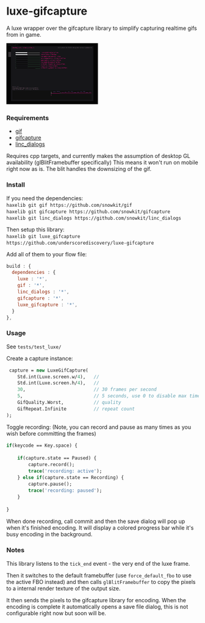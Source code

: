 # luxe-gifcapture
A luxe wrapper over the gifcapture library to simplify capturing realtime gifs from in game.

![](example.gif)

### Requirements

- [gif](https://github.com/snowkit/gif)
- [gifcapture](https://github.com/snowkit/gifcapture)
- [linc_dialogs](https://github.com/snowkit/linc_dialogs)

Requires cpp targets, and currently makes the assumption of desktop GL availability (glBlitFramebuffer specifically) This means it won't run on mobile right now as is. The blit handles the downsizing of the gif.

### Install

If you need the dependencies:   
`haxelib git gif https://github.com/snowkit/gif`   
`haxelib git gifcapture https://github.com/snowkit/gifcapture`   
`haxelib git linc_dialogs https://github.com/snowkit/linc_dialogs`   

Then setup this library:   
`haxelib git luxe_gifcapture https://github.com/underscorediscovery/luxe-gifcapture`

Add all of them to your flow file:

```js
build : {
  dependencies : {
    luxe : '*',
    gif : '*',
    linc_dialogs : '*',
    gifcapture : '*',
    luxe_gifcapture : '*',
  }
},
```

### Usage

See `tests/test_luxe/`

Create a capture instance:

```haxe
 capture = new LuxeGifCapture(
    Std.int(Luxe.screen.w/4),   //
    Std.int(Luxe.screen.h/4),   //
    30,                         // 30 frames per second
    5,                          // 5 seconds, use 0 to disable max time
    GifQuality.Worst,           // quality
    GifRepeat.Infinite          // repeat count
);
```

Toggle recording:
(Note, you can record and pause as many times as you wish before committing the frames)

```haxe
if(keycode == Key.space) {

    if(capture.state == Paused) {
        capture.record();
        trace('recording: active');
    } else if(capture.state == Recording) {
        capture.pause();
        trace('recording: paused');
    }

}
```

When done recording, call commit and then the save dialog will pop up when it's finished encoding. It will display a colored progress bar while it's busy encoding in the background.

### Notes

This library listens to the `tick_end` event - the very end of the luxe frame.

Then it switches to the default framebuffer (use `force_default_fbo` to use the active FBO instead) and then calls `glBlitFramebuffer` to copy the pixels to a internal render texture of the output size. 

It then sends the pixels to the gifcapture library for encoding.
When the encoding is complete it automatically opens a save file dialog, this is not configurable right now but soon will be.